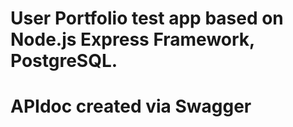 # User Portfolio test app based on Node.js Express Framework, PostgreSQL.
# APIdoc created via Swagger
